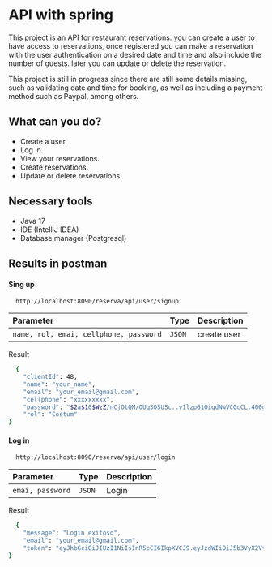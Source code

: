 
# API with spring

This project is an API for restaurant reservations. you can create a user to have access to reservations, once registered you can make a reservation with the user authentication on a desired date and time and also include the number of guests. later you can update or delete the reservation.

This project is still in progress since there are still some details missing, such as validating date and time for booking, as well as including a payment method such as Paypal, among others.

## What can you do?

 - Create a user.
 - Log in.
 - View your reservations.
 - Create reservations.
 - Update or delete reservations.

## Necessary tools 

- Java 17
- IDE (IntelliJ IDEA)
- Database manager (Postgresql)

## Results in postman

#### Sing up 
```http
  http://localhost:8090/reserva/api/user/signup
```

| Parameter | Type     | Description                |
| :-------- | :------- | :------------------------- |
| `name, rol, emai, cellphone, password` | `JSON` |  create user |

Result

```bash
  {
    "clientId": 48,
    "name": "your_name",
    "email": "your_email@gmail.com",
    "cellphone": "xxxxxxxxx",
    "password": "$2a$10$WzZ/nCjOtQM/OUq3OSUSc..v1lzp61OiqdNwVCGcCL.400gBXn1GO",
    "rol": "Costum"
}
```

#### Log in 
```http
  http://localhost:8090/reserva/api/user/login
```

| Parameter | Type     | Description                |
| :-------- | :------- | :------------------------- |
| `emai, password` | `JSON` |  Login |

Result

```bash
  {
    "message": "Login exitoso",
    "email": "your_email@gmail.com",
    "token": "eyJhbGciOiJIUzI1NiIsInR5cCI6IkpXVCJ9.eyJzdWIiOiJ5b3VyX2VtYWlsQGdtYWlsLmNvbSIsImlzcyI6IlRoZUJicVBsYWNlIiwiaWF0IjoxNzA0NzU2MDQxLCJleHAiOjE3MDYwNTIwNDF9.2vduEaP2APGqTSQyDFLX3wwezlhizx5Shww1ca4YXAg"
}
```
